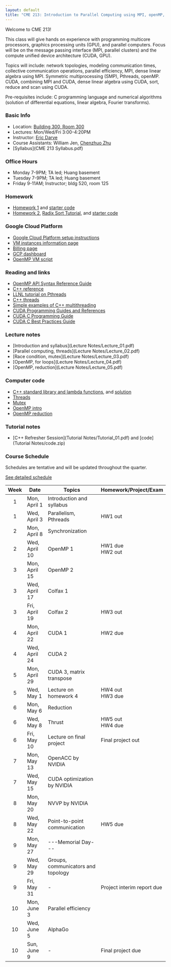 ```yaml
---
layout: default
title: "CME 213: Introduction to Parallel Computing using MPI, openMP, and CUDA"
---
```


Welcome to CME 213!

This class will give hands on experience with programming multicore processors, graphics processing units (GPU), and parallel computers. Focus will be on the message passing interface (MPI, parallel clusters) and the compute unified device architecture (CUDA, GPU).  

Topics will include: network topologies, modeling communication times, collective communication operations, parallel efficiency, MPI, dense linear algebra using MPI. Symmetric multiprocessing (SMP), Pthreads, openMP. CUDA, combining MPI and CUDA, dense linear algebra using CUDA, sort, reduce and scan using CUDA.

Pre-requisites include: C programming language and numerical algorithms (solution of differential equations, linear algebra, Fourier transforms).

### Basic Info

* Location: [Building 300, Room 300](http://campus-map.stanford.edu/?id=300-300)  
* Lectures: Mon/Wed/Fri 3:00-4:20PM
* Instructor: [Eric Darve](https://me.stanford.edu/people/eric-darve)  
* Course Assistants: William Jen, [Chenzhuo Zhu](http://stanford.edu/~czhu95/)
* [Syllabus](CME 213 Syllabus.pdf)

### Office Hours

* Monday 7-9PM; TA led; Huang basement
* Tuesday 7-9PM; TA led; Huang basement
* Friday 9-11AM; Instructor; bldg 520, room 125

### Homework

* [Homework 1](Homework/hw1.pdf) and [starter code](Homework/code_hw1.zip)
* [Homework 2](Homework/hw2.pdf), [Radix Sort Tutorial](Homework/RadixSortTutorial.pdf), and [starter code](Homework/code_hw2.zip)

### Google Cloud Platform 
* [Google Cloud Platform setup instructions](./gcp.html)
* [VM instances information page](https://console.cloud.google.com/compute)
* [Billing page](https://console.cloud.google.com/billing)
* [GCP dashboard](https://console.cloud.google.com/home)
* [OpenMP VM script](Code/create_vm_openmp.sh)

### Reading and links

* [OpenMP API Syntax Reference Guide](https://www.openmp.org/wp-content/uploads/OpenMPRef-5.0-111802-web.pdf)
* [C++ reference](https://en.cppreference.com/w/cpp)
* [LLNL tutorial on Pthreads](https://computing.llnl.gov/tutorials/pthreads/)
* [C++ threads](http://www.cplusplus.com/reference/thread/thread/)
* [Simple examples of C++ multithreading](https://www.geeksforgeeks.org/multithreading-in-cpp/)
* [CUDA Programming Guides and References](http://docs.nvidia.com/cuda/index.html)
* [CUDA C Programming Guide](http://docs.nvidia.com/cuda/pdf/CUDA_C_Programming_Guide.pdf)
* [CUDA C Best Practices Guide](http://docs.nvidia.com/cuda/pdf/CUDA_C_Best_Practices_Guide.pdf)

### Lecture notes

* [Introduction and syllabus](Lecture Notes/Lecture_01.pdf)
* [Parallel computing, threads](Lecture Notes/Lecture_02.pdf)
* [Race condition, mutex](Lecture Notes/Lecture_03.pdf)
* [OpenMP, for loops](Lecture Notes/Lecture_04.pdf)
* [OpenMP, reduction](Lecture Notes/Lecture_05.pdf)

### Computer code

* [C++ standard library and lambda functions](Code/ex1_transform.cpp), and [solution](Code/ex1_transform_solution.cpp) 
* [Threads](Code/pthread.zip)
* [Mutex](Code/mutex.zip)
* [OpenMP intro](Code/omp1.zip)
* [OpenMP reduction](Code/omp2.zip)

### Tutorial notes

* [C++ Refresher Session](Tutorial Notes/Tutorial_01.pdf) and [code](Tutorial Notes/code.zip)

### Course Schedule

Schedules are tentative and will be updated throughout the quarter.

[See detailed schedule](./schedule.html)

| Week          | Date                 | Topics                             | Homework/Project/Exam      |
| :-----------: | -------------------- | ---------------------------------- | -------------------------- |
| 1             | Mon, April 1         | Introduction and syllabus          |                            |
| 1             | Wed, April 3         | Parallelism, Pthreads              | HW1 out                    |
| 2             | Mon, April 8         | Synchronization                    |                            |
| 2             | Wed, April 10        | OpenMP 1                           | HW1 due <br> HW2 out       |
| 3             | Mon, April 15        | OpenMP 2                           |                            |
| 3             | Wed, April 17        | Colfax 1                           |                            |
| 3             | Fri, April 19        | Colfax 2                           | HW3 out                    |
| 4             | Mon, April 22        | CUDA 1                             | HW2 due                    |
| 4             | Wed, April 24        | CUDA 2                             |                            |
| 5             | Mon, April 29        | CUDA 3, matrix transpose           |                            |
| 5             | Wed, May 1           | Lecture on homework 4              | HW4 out <br> HW3 due       |
| 6             | Mon, May 6           | Reduction                          |                            |
| 6             | Wed, May 8           | Thrust                             | HW5 out <br> HW4 due       |
| 6             | Fri, May 10          | Lecture on final project           | Final project out          |
| 7             | Mon, May 13          | OpenACC by NVIDIA                  |                            |
| 7             | Wed, May 15          | CUDA optimization by NVIDIA        |                            |
| 8             | Mon, May 20          | NVVP by NVIDIA                     |                            |
| 8             | Wed, May 22          | Point-to-point communication       | HW5 due                    |
| 9             | Mon, May 27          | ---Memorial Day---                 |                            |
| 9             | Wed, May 29          | Groups, communicators and topology |                            |
| 9             | Fri, May 31          | -                                  | Project interim report due |
| 10            | Mon, June 3          | Parallel efficiency                |                            |
| 10            | Wed, June 5          | AlphaGo                            |                            |
| 10            | Sun, June 9          | -                                  | Final project due          |
